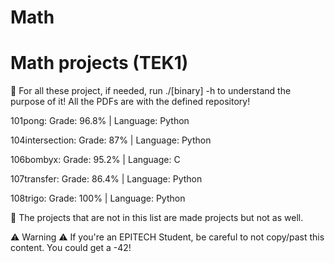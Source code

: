 # Math
Math projects (TEK1)
===================

🎯 For all these project, if needed, run ./[binary] -h to understand the purpose of it!
All the PDFs are with the defined repository!

101pong:
  Grade:
        96.8% |
  Language:
        Python

104intersection:
  Grade:
        87% |
  Language:
        Python

106bombyx: Grade: 95.2% | Language: C
 
107transfer:
  Grade:
        86.4% |
  Language:
        Python
  
108trigo:
  Grade:
        100%  |
  Language:
        Python
  
  
🚩 The projects that are not in this list are made projects but not as well.
  
⚠️ Warning ⚠️ If you're an EPITECH Student, be careful to not copy/past this content. You could get a -42!
